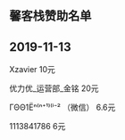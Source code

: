 ## 馨客栈赞助名单

## 2019-11-13 

Xzavier   10元

优力优_运营部_金铭  20元

ΓΘΘ1Ëⁿ⁽ⁿ⁺¹⁾⁽ⁱ⁻²  （微信）  6.6元

1113841786  6元
